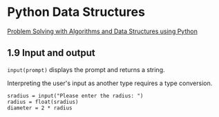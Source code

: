 # Python Data Structures

[Problem Solving with Algorithms and Data Structures using Python](https://runestone.academy/runestone/books/published/pythonds/index.html)


## 1.9 Input and output

`input(prompt)` displays the prompt and returns a string.

Interpreting the user's input as another type requires a type conversion.

```
sradius = input("Please enter the radius: ")
radius = float(sradius)
diameter = 2 * radius
```

